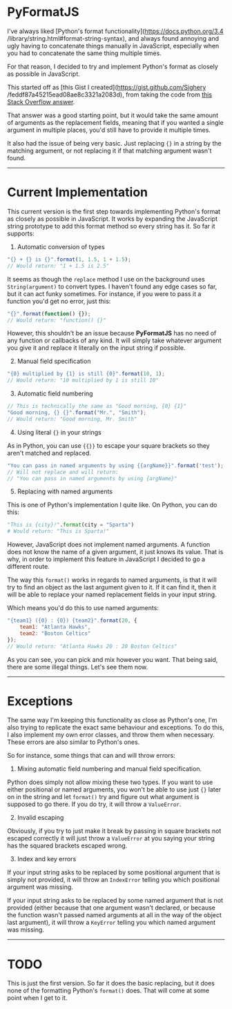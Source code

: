 # PyFormatJS
I've always liked [Python's format functionality](https://docs.python.org/3.4
/library/string.html#format-string-syntax), and always found annoying and ugly
having to concatenate things manually in JavaScript, especially when you had to
concatenate the same thing multiple times.

For that reason, I decided to try and implement Python's format as closely as
possible in JavaScript.

This started off as [this Gist I created](https://gist.github.com/Sighery
/feddf87a45215ead08ae8c3321a2083d), from taking the code from [this Stack
Overflow answer](https://stackoverflow.com/a/4673436).

That answer was a good starting point, but it would take the same amount of
arguments as the replacement fields, meaning that if you wanted a single
argument in multiple places, you'd still have to provide it multiple times.

It also had the issue of being very basic. Just replacing `{}` in a string by
the matching argument, or not replacing it if that matching argument wasn't
found.

---

# Current Implementation

This current version is the first step towards implementing Python's format as
closely as possible in JavaScript. It works by expanding the JavaScript string
prototype to add this format method so every string has it. So far it supports:

1. Automatic conversion of types

```Javascript
"{} + {} is {}".format(1, 1.5, 1 + 1.5);
// Would return: "1 + 1.5 is 2.5"
```

It seems as though the `replace` method I use on the background uses
`String(argument)` to convert types. I haven't found any edge cases so far, but
it can act funky sometimes. For instance, if you were to pass it a function
you'd get no error, just this:

```Javascript
"{}".format(function() {});
// Would return: "function() {}"
```

However, this shouldn't be an issue because **PyFormatJS** has no need of any
function or callbacks of any kind. It will simply take whatever argument you
give it and replace it literally on the input string if possible.

2. Manual field specification

```Javascript
"{0} multiplied by {1} is still {0}".format(10, 1);
// Would return: "10 multiplied by 1 is still 10"
```

3. Automatic field numbering

```Javascript
// This is technically the same as "Good morning, {0} {1}"
"Good morning, {} {}".format("Mr.", "Smith");
// Would return: "Good morning, Mr. Smith"
```

4. Using literal `{}` in your strings

As in Python, you can use `{{}}` to escape your square brackets so they aren't
matched and replaced.

```JavaScript
"You can pass in named arguments by using {{argName}}".format('test');
// Will not replace and will return:
// "You can pass in named arguments by using {argName}"
```

5. Replacing with named arguments

This is one of Python's implementation I quite like. On Python, you can do this:

```Python
"This is {city}!".format(city = "Sparta")
# Would return: "This is Sparta!"
```

However, JavaScript does not implement named arguments. A function does not
know the name of a given argument, it just knows its value. That is why, in
order to implement this feature in JavaScript I decided to go a different route.

The way this `format()` works in regards to named arguments, is that it will try
to find an object as the last argument given to it. If it can find it, then it
will be able to replace your named replacement fields in your input string.

Which means you'd do this to use named arguments:

```Javascript
"{team1} ({0} : {0}) {team2}".format(20, {
	team1: "Atlanta Hawks",
	team2: "Boston Celtics"
});
// Would return: "Atlanta Hawks 20 : 20 Boston Celtics"
```

As you can see, you can pick and mix however you want. That being said, there
are some illegal things. Let's see them now.

---

# Exceptions

The same way I'm keeping this functionality as close as Python's one, I'm also
trying to replicate the exact same behaviour and exceptions. To do this, I
also implement my own error classes, and throw them when necessary. These errors
are also similar to Python's ones.

So for instance, some things that can and will throw errors:

1. Mixing automatic field numbering and manual field specification.

Python does simply not allow mixing these two types. If you want to use either
positional or named arguments, you won't be able to use just `{}` later on in
the string and let `format()` try and figure out what argument is supposed to go
there. If you do try, it will throw a `ValueError`.

2. Invalid escaping

Obviously, if you try to just make it break by passing in square brackets not
escaped correctly it will just throw a `ValueError` at you saying your string
has the squared brackets escaped wrong.

3. Index and key errors

If your input string asks to be replaced by some positional argument that is
simply not provided, it will throw an `IndexError` telling you which positional
argument was missing.

If your input string asks to be replaced by some named argument that is not
provided (either because that one argument wasn't declared, or because the
function wasn't passed named arguments at all in the way of the object last
argument), it will throw a `KeyError` telling you which named argument was
missing.

---

# TODO

This is just the first version. So far it does the basic replacing, but it does
none of the formatting Python's `format()` does. That will come at some point
when I get to it.
